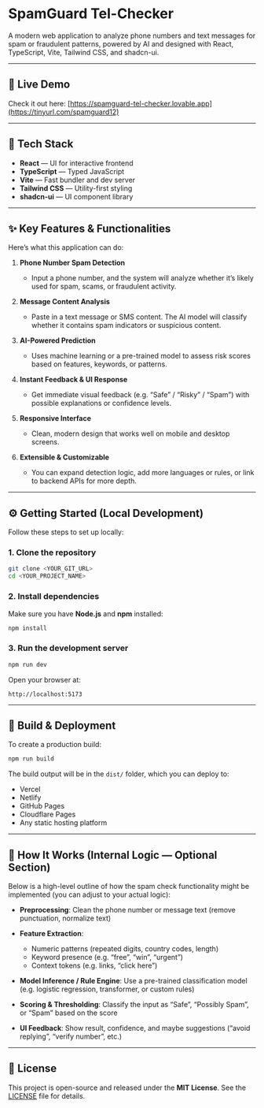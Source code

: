 
# SpamGuard Tel-Checker

A modern web application to analyze phone numbers and text messages for spam or fraudulent patterns, powered by AI and designed with React, TypeScript, Vite, Tailwind CSS, and shadcn-ui.

---

## 🚀 Live Demo

Check it out here:
[https://spamguard-tel-checker.lovable.app](https://tinyurl.com/spamguard12)

---

## 🧩 Tech Stack

* **React** — UI for interactive frontend
* **TypeScript** — Typed JavaScript
* **Vite** — Fast bundler and dev server
* **Tailwind CSS** — Utility-first styling
* **shadcn-ui** — UI component library

---

## ✨ Key Features & Functionalities

Here’s what this application can do:

1. **Phone Number Spam Detection**

   * Input a phone number, and the system will analyze whether it’s likely used for spam, scams, or fraudulent activity.

2. **Message Content Analysis**

   * Paste in a text message or SMS content. The AI model will classify whether it contains spam indicators or suspicious content.

3. **AI-Powered Prediction**

   * Uses machine learning or a pre-trained model to assess risk scores based on features, keywords, or patterns.

4. **Instant Feedback & UI Response**

   * Get immediate visual feedback (e.g. “Safe” / “Risky” / “Spam”) with possible explanations or confidence levels.

5. **Responsive Interface**

   * Clean, modern design that works well on mobile and desktop screens.

6. **Extensible & Customizable**

   * You can expand detection logic, add more languages or rules, or link to backend APIs for more depth.

---

## ⚙️ Getting Started (Local Development)

Follow these steps to set up locally:

### 1. Clone the repository

```bash
git clone <YOUR_GIT_URL>
cd <YOUR_PROJECT_NAME>
```

### 2. Install dependencies

Make sure you have **Node.js** and **npm** installed:

```bash
npm install
```

### 3. Run the development server

```bash
npm run dev
```

Open your browser at:

```
http://localhost:5173
```

---

## 🚢 Build & Deployment

To create a production build:

```bash
npm run build
```

The build output will be in the `dist/` folder, which you can deploy to:

* Vercel
* Netlify
* GitHub Pages
* Cloudflare Pages
* Any static hosting platform

---

## 🧠 How It Works (Internal Logic — Optional Section)

Below is a high-level outline of how the spam check functionality might be implemented (you can adjust to your actual logic):

* **Preprocessing**: Clean the phone number or message text (remove punctuation, normalize text)
* **Feature Extraction**:

  * Numeric patterns (repeated digits, country codes, length)
  * Keyword presence (e.g. “free”, “win”, “urgent”)
  * Context tokens (e.g. links, “click here”)
* **Model Inference / Rule Engine**: Use a pre-trained classification model (e.g. logistic regression, transformer, or custom rules)
* **Scoring & Thresholding**: Classify the input as “Safe”, “Possibly Spam”, or “Spam” based on the score
* **UI Feedback**: Show result, confidence, and maybe suggestions (“avoid replying”, “verify number”, etc.)

---

## 📄 License

This project is open-source and released under the **MIT License**. See the [LICENSE](LICENSE) file for details.


